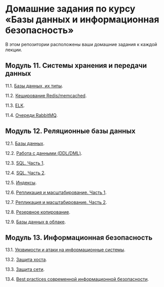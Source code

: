 # Домашние задания по курсу «Базы данных и информационная безопасность»

В этом репозитории расположены ваши домашние задания к каждой лекции. 

## Модуль 11. Системы хранения и передачи данных

11.1. [Базы данных, их типы](https://github.com/YundinMS/sdbhomeworks/blob/main/11.1_HW.md).

11.2. [Кеширование Redis/memcached](https://github.com/YundinMS/sdbhomeworks/blob/main/11.2_HW.md).

11.3. [ELK](https://github.com/YundinMS/sdbhomeworks/blob/main/11.3_HW.md).

11.4. [Очереди RabbitMQ](https://github.com/YundinMS/sdbhomeworks/blob/main/11.4_HW.md).


## Модуль 12. Реляционные базы данных

12.1. [Базы данных](https://github.com/YundinMS/sdbhomeworks/blob/main/12.1_HW.md).

12.2. [Работа с данными (DDL/DML)]().

12.3. [SQL. Часть 1]().

12.4. [SQL. Часть 2]().

12.5. [Индексы]().

12.6. [Репликация и масштабирование. Часть 1]().

12.7. [Репликация и масштабирование. Часть 2]().

12.8. [Резервное копирование]().

12.9. [Базы данных в облаке]().


## Модуль 13. Информационная безопасность

13.1. [Уязвимости и атаки на информационные системы]().

13.2. [Защита хоста]().

13.3. [Защита сети]().

13.4. [Best practices современной информационной безопасности]().
